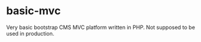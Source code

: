 # basic-mvc
Very basic bootstrap CMS MVC platform written in PHP. Not supposed to be used in production.
